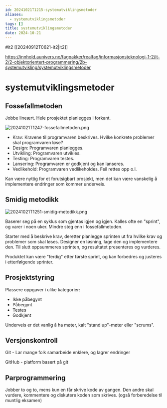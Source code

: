 ```yaml
---
id: 20241021T1215-systemutviklingsmetoder
aliases:
  - systemutviklingsmetoder
tags: []
title: systemutviklingsmetoder
date: 2024-10-21
---
```


#it2 [[20240912T0621-it2|it2]]

https://innhold.aunivers.no/fagpakker/realfag/informasjonsteknologi-1-2/it-2/2-objektorientert-programmering/2b-systemutvikling/systemutviklingsmetoder

# systemutviklingsmetoder

## Fossefallmetoden

Jobbe lineært. Hele prosjektet planlegges i forkant.

![20241021T1247-fossefallmetoden.png](Assets/20241021T1247-fossefallmetoden.png)

- Krav: Kravene til programvaren beskrives. Hvilke konkrete problemer skal programvaren løse?
- Design: Programvaren planlegges.
- Utvikling: Programvaren utvikles.
- Testing: Programvaren testes.
- Lansering: Programvaren er godkjent og kan lanseres.
- Vedlikehold: Programvaren vedlikeholdes. Feil rettes opp o.l.

Kan være nyttig for et forutsigbart prosjekt, men det kan være vanskelig å implementere endringer som kommer underveis.

## Smidig metodikk

![20241021T1251-smidig-metodikk.png](Assets/20241021T1251-smidig-metodikk.png)

Baserer seg på en syklus som gjentas igjen og igjen. Kalles ofte en "sprint", og varer i noen uker. Mindre steg enn i fossefallmetoden.

Starter med å beskrive krav, deretter planlegge sprinten ut fra hvilke krav og problemer som skal løses. Designer en løsning, lage den og implementere den. Til slutt oppsummeres sprinten, og resultatet presenteres og vurderes.

Produktet kan være "ferdig" etter første sprint, og kan forbedres og justeres i etterfølgende sprinter.

## Prosjektstyring

Plassere oppgaver i ulike kategorier:

- Ikke påbegynt
- Påbegynt
- Testes
- Godkjent

Underveis er det vanlig å ha møter, kalt "stand up"-møter eller "scrums".

## Versjonskontroll

Git - Lar mange folk samarbeide enklere, og lagrer endringer

GitHub - platform basert på git

## Parprogrammering

Jobber to og to, mens kun en får skrive kode av gangen. Den andre skal vurdere, kommentere og diskutere koden som skrives. (også forberedelse til muntlig eksamen)
